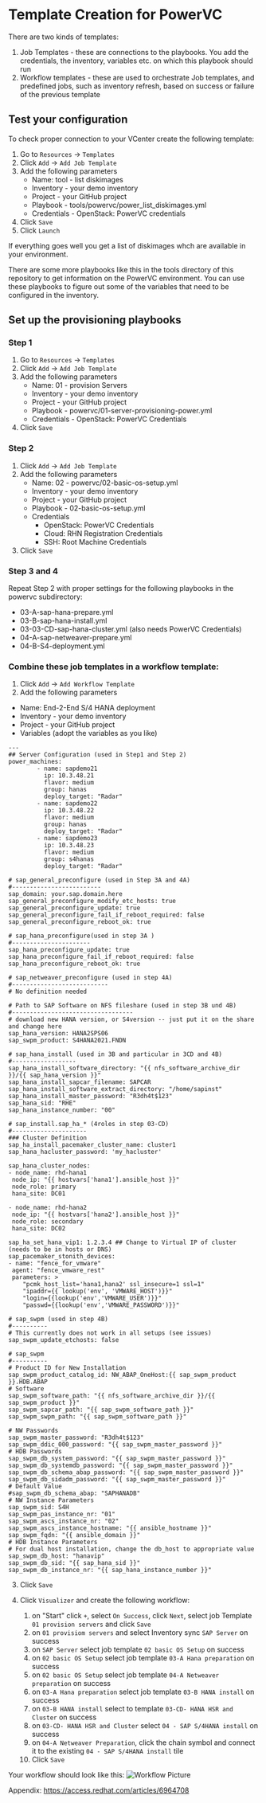 # Template Creation for PowerVC

There are two kinds of templates:

1. Job Templates - these are connections to the playbooks. You add the credentials, the inventory, variables etc. on which this playbook should run
2. Workflow templates - these are used to orchestrate Job templates, and predefined jobs, such as inventory refresh,  based on success or failure of the previous template


## Test your configuration


To check proper connection to your VCenter create the following template:

1. Go to `Resources` -> `Templates`
2. Click `Add` -> `Add Job Template`
3. Add the following parameters
   - Name: tool - list diskimages
   - Inventory - your demo inventory
   - Project - your GitHub project
   - Playbook - tools/powervc/power_list_diskimages.yml
   - Credentials - OpenStack: PowerVC credentials
4. Click `Save`
5. Click `Launch`

If everything goes well you get a list of diskimages whch are available in your environment.

There are some more playbooks like this in the tools directory of this repository to get information on the PowerVC environment. You can use these playbooks to figure out some of the variables that need to be configured in the inventory.

## Set up the provisioning playbooks

### Step 1
1. Go to `Resources` -> `Templates`
2. Click `Add` -> `Add Job Template`
3. Add the following parameters
   - Name: 01 - provision Servers
   - Inventory - your demo inventory
   - Project - your GitHub project
   - Playbook - powervc/01-server-provisioning-power.yml
   - Credentials - OpenStack: PowerVC Credentials
4. Click `Save`

### Step 2

1. Click `Add` -> `Add Job Template`
2. Add the following parameters
   - Name: 02 - powervc/02-basic-os-setup.yml
   - Inventory - your demo inventory
   - Project - your GitHub project
   - Playbook - 02-basic-os-setup.yml
   - Credentials
      - OpenStack: PowerVC Credentials
      - Cloud: RHN Registration Credentials
      - SSH: Root Machine Credentials
3. Click `Save`

### Step 3 and 4

Repeat Step 2 with proper settings for the following playbooks in the powervc subdirectory:
- 03-A-sap-hana-prepare.yml
- 03-B-sap-hana-install.yml
- 03-03-CD-sap-hana-cluster.yml (also needs PowerVC Credentials)
- 04-A-sap-netweaver-prepare.yml
- 04-B-S4-deployment.yml

### Combine these job templates in a workflow template:

1.  Click `Add` -> `Add Workflow Template`
2.  Add the following parameters
   - Name: End-2-End S/4 HANA deployment
   - Inventory - your demo inventory
   - Project - your GitHub project
   - Variables (adopt the variables as you like)
   ```
---
## Server Configuration (used in Step1 and Step 2)
power_machines:
           - name: sapdemo21
             ip: 10.3.48.21
             flavor: medium
             group: hanas
             deploy_target: "Radar"
           - name: sapdemo22
             ip: 10.3.48.22
             flavor: medium
             group: hanas
             deploy_target: "Radar"
           - name: sapdemo23
             ip: 10.3.48.23
             flavor: medium
             group: s4hanas
             deploy_target: "Radar"

# sap_general_preconfigure (used in Step 3A and 4A)
#-------------------------
sap_domain: your.sap.domain.here
sap_general_preconfigure_modify_etc_hosts: true
sap_general_preconfigure_update: true
sap_general_preconfigure_fail_if_reboot_required: false
sap_general_preconfigure_reboot_ok: true

# sap_hana_preconfigure(used in step 3A )
#----------------------
sap_hana_preconfigure_update: true
sap_hana_preconfigure_fail_if_reboot_required: false
sap_hana_preconfigure_reboot_ok: true

# sap_netweaver_preconfigure (used in step 4A)
#---------------------------
# No definition needed

# Path to SAP Software on NFS fileshare (used in step 3B und 4B)
#----------------------------------
# download new HANA version, or S4version -- just put it on the share and change here
sap_hana_version: HANA2SPS06
sap_swpm_product: S4HANA2021.FNDN

# sap_hana_install (used in 3B and particular in 3CD and 4B)
#------------------
sap_hana_install_software_directory: "{{ nfs_software_archive_dir }}/{{ sap_hana_version }}"
sap_hana_install_sapcar_filename: SAPCAR
sap_hana_install_software_extract_directory: "/home/sapinst"
sap_hana_install_master_password: "R3dh4t$123"
sap_hana_sid: "RHE"
sap_hana_instance_number: "00"

# sap_install.sap_ha_* (4roles in step 03-CD)
#---------------------
### Cluster Definition
sap_ha_install_pacemaker_cluster_name: cluster1
sap_hana_hacluster_password: 'my_hacluster'

sap_hana_cluster_nodes:
  - node_name: rhd-hana1
    node_ip: "{{ hostvars['hana1'].ansible_host }}"
    node_role: primary
    hana_site: DC01

  - node_name: rhd-hana2
    node_ip: "{{ hostvars['hana2'].ansible_host }}"
    node_role: secondary
    hana_site: DC02

sap_ha_set_hana_vip1: 1.2.3.4 ## Change to Virtual IP of cluster (needs to be in hosts or DNS)
sap_pacemaker_stonith_devices:
  - name: "fence_for_vmware"
    agent: "fence_vmware_rest"
    parameters: >
       "pcmk_host_list='hana1,hana2' ssl_insecure=1 ssl=1"
       "ipaddr={{ lookup('env', 'VMWARE_HOST')}}"
       "login={{lookup('env','VMWARE_USER')}}"
       "passwd={{lookup('env','VMWARE_PASSWORD')}}"

# sap_swpm (used in step 4B)
#----------
# This currently does not work in all setups (see issues)
sap_swpm_update_etchosts: false

# sap_swpm
#----------
# Product ID for New Installation
sap_swpm_product_catalog_id: NW_ABAP_OneHost:{{ sap_swpm_product }}.HDB.ABAP
# Software
sap_swpm_software_path: "{{ nfs_software_archive_dir }}/{{ sap_swpm_product }}"
sap_swpm_sapcar_path: "{{ sap_swpm_software_path }}"
sap_swpm_swpm_path: "{{ sap_swpm_software_path }}"

# NW Passwords
sap_swpm_master_password: "R3dh4t$123"
sap_swpm_ddic_000_password: "{{ sap_swpm_master_password }}"
# HDB Passwords
sap_swpm_db_system_password: "{{ sap_swpm_master_password }}"
sap_swpm_db_systemdb_password: "{{ sap_swpm_master_password }}"
sap_swpm_db_schema_abap_password: "{{ sap_swpm_master_password }}"
sap_swpm_db_sidadm_password: "{{ sap_swpm_master_password }}"
# Default Value
#sap_swpm_db_schema_abap: "SAPHANADB"
# NW Instance Parameters
sap_swpm_sid: S4H
sap_swpm_pas_instance_nr: "01"
sap_swpm_ascs_instance_nr: "02"
sap_swpm_ascs_instance_hostname: "{{ ansible_hostname }}"
sap_swpm_fqdn: "{{ ansible_domain }}"
# HDB Instance Parameters
# For dual host installation, change the db_host to appropriate value
sap_swpm_db_host: "hanavip"
sap_swpm_db_sid: "{{ sap_hana_sid }}"
sap_swpm_db_instance_nr: "{{ sap_hana_instance_number }}"

   ```
3. Click `Save`

4. Click `Visualizer` and create the following workflow:
   1. on "Start" click `+`, select `On Success`, click `Next`, select job Template `01 provision servers` and click `Save`
   2. on `01 provisiom servers` and select Inventory sync `SAP Server` on success
   3. on `SAP Server` select job template `02 basic OS Setup` on success
   4. on `02 basic OS Setup` select job template `03-A Hana preparation` on success
   5. on `02 basic OS Setup` select job template `04-A Netweaver preparation` on success
   6. on `03-A Hana preparation` select job template `03-B HANA install` on success
   7. on `03-B HANA install` select to template `03-CD- HANA HSR and Cluster` on success
   8. on `03-CD- HANA HSR and Cluster` select `04 - SAP S/4HANA install` on success
   9. on `04-A Netweaver Preparation`, click the chain symbol and connect it to the existing `04 - SAP S/4HANA install` tile
   10. Click `Save`

Your workflow should look like this:
![Workflow Picture](../img/aap-e2e-workflow-visualizer.png)



Appendix:
https://access.redhat.com/articles/6964708
